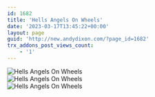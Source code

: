 ```yaml
---
id: 1682
title: 'Hells Angels On Wheels'
date: '2023-03-17T13:45:22+00:00'
layout: page
guid: 'http://new.andydixon.com/?page_id=1682'
trx_addons_post_views_count:
    - '1'
---
```


![Hells Angels On Wheels](https://i0.wp.com/assets.g8x2.ldn.idrivee2-23.com/posters/Hells%20Angels%20On%20Wheels%2001.jpg?w=1200&ssl=1 "Hells Angels On Wheels")  
![Hells Angels On Wheels](https://i0.wp.com/assets.g8x2.ldn.idrivee2-23.com/posters/Hells%20Angels%20On%20Wheels%2002.jpg?w=1200&ssl=1 "Hells Angels On Wheels")  
![Hells Angels On Wheels](https://i0.wp.com/assets.g8x2.ldn.idrivee2-23.com/posters/Hells%20Angels%20On%20Wheels%2003.jpg?w=1200&ssl=1 "Hells Angels On Wheels")